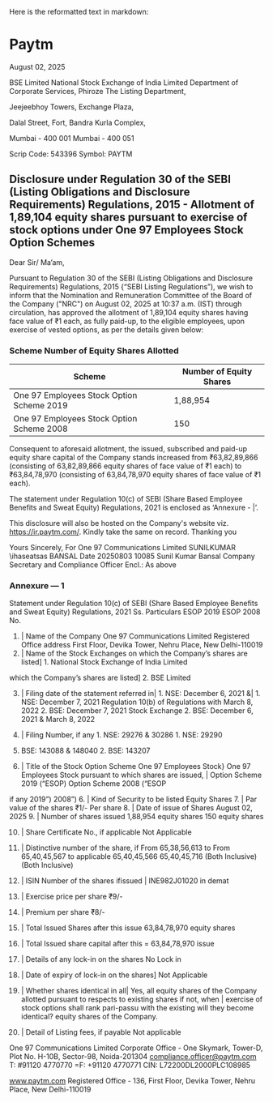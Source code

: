 Here is the reformatted text in markdown:

# Paytm
August 02, 2025

BSE Limited National Stock Exchange of India Limited
Department of Corporate Services, Phiroze The Listing Department,

Jeejeebhoy Towers, Exchange Plaza,

Dalal Street, Fort, Bandra Kurla Complex,

Mumbai - 400 001 Mumbai - 400 051

Scrip Code: 543396 Symbol: PAYTM

## Disclosure under Regulation 30 of the SEBI (Listing Obligations and Disclosure Requirements) Regulations, 2015 - Allotment of 1,89,104 equity shares pursuant to exercise of stock options under One 97 Employees Stock Option Schemes

Dear Sir/ Ma’am,

Pursuant to Regulation 30 of the SEBI (Listing Obligations and Disclosure Requirements) Regulations, 2015 {“SEBI Listing Regulations”), we wish to inform that the Nomination and Remuneration Committee of the Board of the Company ("NRC") on August 02, 2025 at 10:37 a.m. (IST) through circulation, has approved the allotment of 1,89,104 equity shares having face value of ₹1 each, as fully paid-up, to the eligible employees, upon exercise of vested options, as per the details given below:

### Scheme Number of Equity Shares Allotted

| Scheme | Number of Equity Shares |
| --- | --- |
| One 97 Employees Stock Option Scheme 2019 | 1,88,954 |
| One 97 Employees Stock Option Scheme 2008 | 150 |

Consequent to aforesaid allotment, the issued, subscribed and paid-up equity share capital of the Company stands increased from ₹63,82,89,866 (consisting of 63,82,89,866 equity shares of face value of ₹1 each) to ₹63,84,78,970 (consisting of 63,84,78,970 equity shares of face value of ₹1 each).

The statement under Regulation 10(c) of SEBI (Share Based Employee Benefits and Sweat Equity) Regulations, 2021 is enclosed as ‘Annexure - |’.

This disclosure will also be hosted on the Company's website viz. https://ir.paytm.com/.
Kindly take the same on record.
Thanking you

Yours Sincerely,
For One 97 Communications Limited
SUNILKUMAR \ihaseatsas
BANSAL Date 20250803 10085
Sunil Kumar Bansal
Company Secretary and Compliance Officer
Encl.: As above

### Annexure — 1

Statement under Regulation 10(c) of SEBI (Share Based Employee Benefits and Sweat Equity) Regulations, 2021
Ss. Particulars ESOP 2019 ESOP 2008
No.
1. | Name of the Company One 97 Communications Limited
Registered Office address First Floor, Devika Tower, Nehru Place, New Delhi-110019
2. | Name of the Stock Exchanges on which the Company’s shares are listed] 1. National Stock Exchange of India Limited

which the Company’s shares are listed] 2. BSE Limited

3. | Filing date of the statement referred in| 1. NSE: December 6, 2021 &| 1. NSE: December 7, 2021
Regulation 10(b) of Regulations with March 8, 2022 2. BSE: December 7, 2021
Stock Exchange 2. BSE: December 6, 2021 &
March 8, 2022

4. | Filing Number, if any 1. NSE: 29276 & 30286 1. NSE: 29290
2. BSE: 143088 & 148040 2. BSE: 143207

5. | Title of the Stock Option Scheme One 97 Employees Stock} One 97 Employees Stock
pursuant to which shares are issued, | Option Scheme 2019 (“ESOP) Option Scheme 2008 (“ESOP

if any 2019”) 2008”)
6. | Kind of Security to be listed Equity Shares
7. | Par value of the shares ₹1/- Per share
8. | Date of issue of Shares August 02, 2025
9. | Number of shares issued 1,88,954 equity shares 150 equity shares

10. | Share Certificate No., if applicable Not Applicable

11. | Distinctive number of the share, if From 65,38,56,613 to From 65,40,45,567 to
applicable 65,40,45,566 65,40,45,716
(Both Inclusive) (Both Inclusive)
12. | ISIN Number of the shares ifissued | INE982J01020
in demat
13. | Exercise price per share ₹9/-
14. | Premium per share ₹8/-

15. | Total Issued Shares after this issue 63,84,78,970 equity shares

16. | Total Issued share capital after this = 63,84,78,970
issue
17. | Details of any lock-in on the shares No Lock in

18. | Date of expiry of lock-in on the shares] Not Applicable

19. | Whether shares identical in all| Yes, all equity shares of the Company allotted pursuant to
respects to existing shares if not, when | exercise of stock options shall rank pari-passu with the existing
will they become identical? equity shares of the Company.

20. | Detail of Listing fees, if payable Not applicable

One 97 Communications Limited Corporate Office - One Skymark, Tower-D, Plot No. H-10B, Sector-98, Noida-201304
compliance.officer@paytm.com T: #91120 4770770 =F: +91120 4770771 CIN: L72200DL2000PLC108985

www.paytm.com Registered Office - 136, First Floor, Devika Tower, Nehru Place, New Delhi-110019